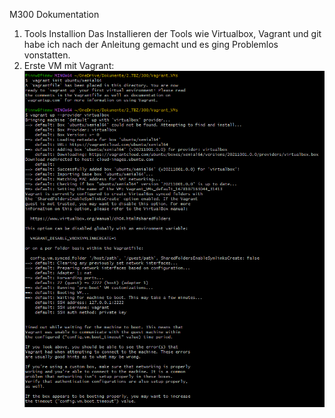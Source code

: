 M300 Dokumentation

1. Tools Installion
    Das Installieren der Tools wie Virtualbox, Vagrant und git habe ich nach der Anleitung gemacht und es ging Problemlos vonstatten.
2. Erste VM mit Vagrant: 
    ![Image](https://github.com/FFW93/M300/blob/main/Bilder/Screenshot%202023-03-06%20151739.png)

